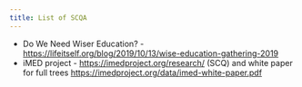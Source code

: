```yaml
---
title: List of SCQA
---
```


- Do We Need Wiser Education? - https://lifeitself.org/blog/2019/10/13/wise-education-gathering-2019
- iMED project - https://imedproject.org/research/ (SCQ) and white paper for full trees https://imedproject.org/data/imed-white-paper.pdf
